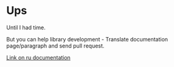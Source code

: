 # Ups
Until I had time.

But you can help library development - Translate documentation page/paragraph and send pull request.

[Link on ru documentation](../ru/glossay.md)
